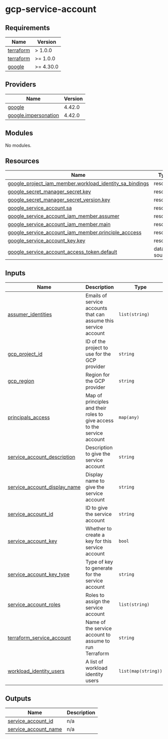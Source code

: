 # gcp-service-account

<!-- BEGINNING OF PRE-COMMIT-TERRAFORM DOCS HOOK -->
## Requirements

| Name | Version |
|------|---------|
| <a name="requirement_terraform"></a> [terraform](#requirement\_terraform) | > 1.0.0 |
| <a name="requirement_terraform"></a> [terraform](#requirement\_terraform) | >= 1.0.0 |
| <a name="requirement_google"></a> [google](#requirement\_google) | >= 4.30.0 |

## Providers

| Name | Version |
|------|---------|
| <a name="provider_google"></a> [google](#provider\_google) | 4.42.0 |
| <a name="provider_google.impersonation"></a> [google.impersonation](#provider\_google.impersonation) | 4.42.0 |

## Modules

No modules.

## Resources

| Name | Type |
|------|------|
| [google_project_iam_member.workload_identity_sa_bindings](https://registry.terraform.io/providers/hashicorp/google/latest/docs/resources/project_iam_member) | resource |
| [google_secret_manager_secret.key](https://registry.terraform.io/providers/hashicorp/google/latest/docs/resources/secret_manager_secret) | resource |
| [google_secret_manager_secret_version.key](https://registry.terraform.io/providers/hashicorp/google/latest/docs/resources/secret_manager_secret_version) | resource |
| [google_service_account.sa](https://registry.terraform.io/providers/hashicorp/google/latest/docs/resources/service_account) | resource |
| [google_service_account_iam_member.assumer](https://registry.terraform.io/providers/hashicorp/google/latest/docs/resources/service_account_iam_member) | resource |
| [google_service_account_iam_member.main](https://registry.terraform.io/providers/hashicorp/google/latest/docs/resources/service_account_iam_member) | resource |
| [google_service_account_iam_member.principle_acccess](https://registry.terraform.io/providers/hashicorp/google/latest/docs/resources/service_account_iam_member) | resource |
| [google_service_account_key.key](https://registry.terraform.io/providers/hashicorp/google/latest/docs/resources/service_account_key) | resource |
| [google_service_account_access_token.default](https://registry.terraform.io/providers/hashicorp/google/latest/docs/data-sources/service_account_access_token) | data source |

## Inputs

| Name | Description | Type | Default | Required |
|------|-------------|------|---------|:--------:|
| <a name="input_assumer_identities"></a> [assumer\_identities](#input\_assumer\_identities) | Emails of service accounts that can assume this service account | `list(string)` | `[]` | no |
| <a name="input_gcp_project_id"></a> [gcp\_project\_id](#input\_gcp\_project\_id) | ID of the project to use for the GCP provider | `string` | n/a | yes |
| <a name="input_gcp_region"></a> [gcp\_region](#input\_gcp\_region) | Region for the GCP provider | `string` | n/a | yes |
| <a name="input_principals_access"></a> [principals\_access](#input\_principals\_access) | Map of principles and their roles to give access to the service account | `map(any)` | `{}` | no |
| <a name="input_service_account_description"></a> [service\_account\_description](#input\_service\_account\_description) | Description to give the service account | `string` | `null` | no |
| <a name="input_service_account_display_name"></a> [service\_account\_display\_name](#input\_service\_account\_display\_name) | Display name to give the service account | `string` | n/a | yes |
| <a name="input_service_account_id"></a> [service\_account\_id](#input\_service\_account\_id) | ID to give the service account | `string` | n/a | yes |
| <a name="input_service_account_key"></a> [service\_account\_key](#input\_service\_account\_key) | Whether to create a key for this service account | `bool` | `false` | no |
| <a name="input_service_account_key_type"></a> [service\_account\_key\_type](#input\_service\_account\_key\_type) | Type of key to generate for the service account | `string` | `"TYPE_X509_PEM_FILE"` | no |
| <a name="input_service_account_roles"></a> [service\_account\_roles](#input\_service\_account\_roles) | Roles to assign the service account | `list(string)` | <pre>[<br>  "roles/secretmanager.secretAccessor"<br>]</pre> | no |
| <a name="input_terraform_service_account"></a> [terraform\_service\_account](#input\_terraform\_service\_account) | Name of the service account to assume to run Terraform | `string` | n/a | yes |
| <a name="input_workload_identity_users"></a> [workload\_identity\_users](#input\_workload\_identity\_users) | A list of workload identity users | `list(map(string))` | `[]` | no |

## Outputs

| Name | Description |
|------|-------------|
| <a name="output_service_account_id"></a> [service\_account\_id](#output\_service\_account\_id) | n/a |
| <a name="output_service_account_name"></a> [service\_account\_name](#output\_service\_account\_name) | n/a |
<!-- END OF PRE-COMMIT-TERRAFORM DOCS HOOK -->
